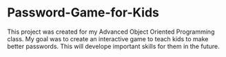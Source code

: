 # Password-Game-for-Kids
This project was created for my Advanced Object Oriented Programming class.
My goal was to create an interactive game to teach kids to make better passwords.
This will develope important skills for them in the future.
